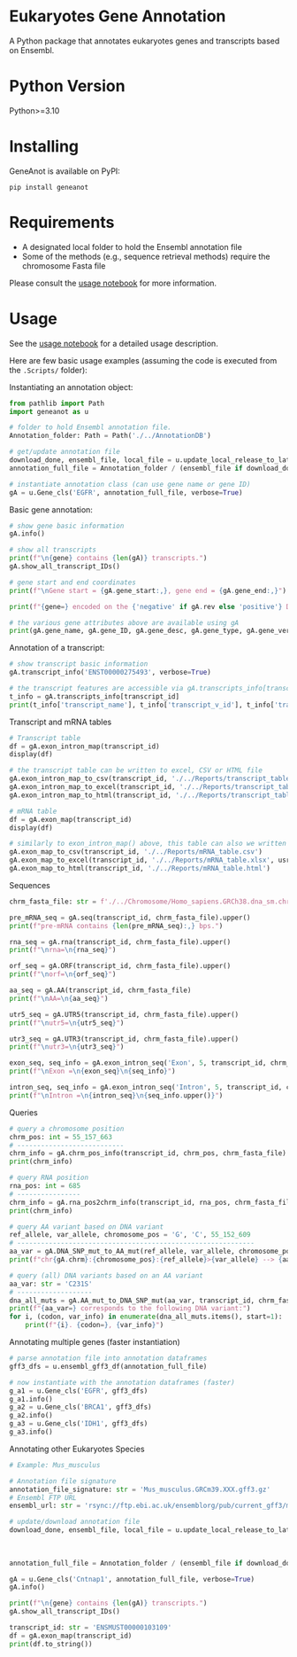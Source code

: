 # Eukaryotes Gene Annotation

A Python package that annotates eukaryotes genes and transcripts based on Ensembl.

# Python Version
Python>=3.10

# Installing

GeneAnot is available on PyPI:
```console
pip install geneanot
```

# Requirements
- A designated local folder to hold the Ensembl annotation file
- Some of the methods (e.g., sequence retrieval methods) require the chromosome Fasta file

Please consult the [usage notebook](/Scripts/usage_examples.ipynb) for more information.

# Usage
See the [usage notebook](/Scripts/usage_examples.ipynb) for a detailed usage description.

Here are few basic usage examples (assuming the code is executed from the `.Scripts/` folder):

Instantiating an annotation object:
```python
from pathlib import Path
import geneanot as u

# folder to hold Ensembl annotation file.
Annotation_folder: Path = Path('./../AnnotationDB')

# get/update annotation file
download_done, ensembl_file, local_file = u.update_local_release_to_latest(Annotation_folder, enable_download=True)
annotation_full_file = Annotation_folder / (ensembl_file if download_done else local_file)

# instantiate annotation class (can use gene name or gene ID)
gA = u.Gene_cls('EGFR', annotation_full_file, verbose=True)
```

Basic gene annotation:
```python
# show gene basic information
gA.info()

# show all transcripts
print(f"\n{gene} contains {len(gA)} transcripts.")
gA.show_all_transcript_IDs()

# gene start and end coordinates
print(f"\nGene start = {gA.gene_start:,}, gene end = {gA.gene_end:,}")

print(f"{gene=} encoded on the {'negative' if gA.rev else 'positive'} DNA strand.")

# the various gene attributes above are available using gA
print(gA.gene_name, gA.gene_ID, gA.gene_desc, gA.gene_type, gA.gene_ver, gA.rev, gA.chrm, gA.gene_start, gA.gene_end, len(gA.transcripts_info), sep='\n')
```

Annotation of a transcript:
```python
# show transcript basic information
gA.transcript_info('ENST00000275493', verbose=True)

# the transcript features are accessible via gA.transcripts_info[transcript_id], for example
t_info = gA.transcripts_info[transcript_id]
print(t_info['transcript_name'], t_info['transcript_v_id'], t_info['transcript_ver'])
```

Transcript and mRNA tables
```python
# Transcript table
df = gA.exon_intron_map(transcript_id)
display(df)

# the transcript table can be written to excel, CSV or HTML file
gA.exon_intron_map_to_csv(transcript_id, './../Reports/transcript_table.csv')
gA.exon_intron_map_to_excel(transcript_id, './../Reports/transcript_table.xlsx', usr_desc={"Description": "Transcript table", "Transcript": transcript_id})
gA.exon_intron_map_to_html(transcript_id, './../Reports/transcript_table.html')

# mRNA table
df = gA.exon_map(transcript_id)
display(df)

# similarly to exon_intron_map() above, this table can also we written to excel, CSV or HTML file
gA.exon_map_to_csv(transcript_id, './../Reports/mRNA_table.csv')
gA.exon_map_to_excel(transcript_id, './../Reports/mRNA_table.xlsx', usr_desc={"Description": "mRNA table", "Transcript": transcript_id})
gA.exon_map_to_html(transcript_id, './../Reports/mRNA_table.html')
```

Sequences
```python
chrm_fasta_file: str = f'./../Chromosome/Homo_sapiens.GRCh38.dna_sm.chromosome.{gA.chrm}.fa'  # replace with your fasta file

pre_mRNA_seq = gA.seq(transcript_id, chrm_fasta_file).upper()
print(f"pre-mRNA contains {len(pre_mRNA_seq):,} bps.")

rna_seq = gA.rna(transcript_id, chrm_fasta_file).upper()
print(f"\nrna=\n{rna_seq}")

orf_seq = gA.ORF(transcript_id, chrm_fasta_file).upper()
print(f"\norf=\n{orf_seq}")

aa_seq = gA.AA(transcript_id, chrm_fasta_file)
print(f"\nAA=\n{aa_seq}")

utr5_seq = gA.UTR5(transcript_id, chrm_fasta_file).upper()
print(f"\nutr5=\n{utr5_seq}")

utr3_seq = gA.UTR3(transcript_id, chrm_fasta_file).upper()
print(f"\nutr3=\n{utr3_seq}")

exon_seq, seq_info = gA.exon_intron_seq('Exon', 5, transcript_id, chrm_fasta_file)
print(f"\nExon =\n{exon_seq}\n{seq_info}")

intron_seq, seq_info = gA.exon_intron_seq('Intron', 5, transcript_id, chrm_fasta_file)
print(f"\nIntron =\n{intron_seq}\n{seq_info.upper()}")
```

Queries
```python
# query a chromosome position
chrm_pos: int = 55_157_663
# ---------------------------
chrm_info = gA.chrm_pos_info(transcript_id, chrm_pos, chrm_fasta_file)
print(chrm_info)

# query RNA position
rna_pos: int = 685
# ----------------
chrm_info = gA.rna_pos2chrm_info(transcript_id, rna_pos, chrm_fasta_file)
print(chrm_info)

# query AA variant based on DNA variant
ref_allele, var_allele, chromosome_pos = 'G', 'C', 55_152_609
# ------------------------------------------------------------
aa_var = gA.DNA_SNP_mut_to_AA_mut(ref_allele, var_allele, chromosome_pos, transcript_id, chrm_fasta_file)
print(f"chr{gA.chrm}:{chromosome_pos}:{ref_allele}>{var_allele} --> {aa_var=}")

# query (all) DNA variants based on an AA variant
aa_var: str = 'C231S'
# -------------------
dna_all_muts = gA.AA_mut_to_DNA_SNP_mut(aa_var, transcript_id, chrm_fasta_file)
print(f"{aa_var=} corresponds to the following DNA variant:")
for i, (codon, var_info) in enumerate(dna_all_muts.items(), start=1):
    print(f"{i}. {codon=}, {var_info}")
```


Annotating multiple genes (faster instantiation)
```python
# parse annotation file into annotation dataframes
gff3_dfs = u.ensembl_gff3_df(annotation_full_file)  

# now instantiate with the annotation dataframes (faster)
g_a1 = u.Gene_cls('EGFR', gff3_dfs)
g_a1.info()
g_a2 = u.Gene_cls('BRCA1', gff3_dfs)
g_a2.info()
g_a3 = u.Gene_cls('IDH1', gff3_dfs)
g_a3.info()
```

Annotating other Eukaryotes Species
```python
# Example: Mus_musculus

# Annotation file signature
annotation_file_signature: str = 'Mus_musculus.GRCm39.XXX.gff3.gz'
# Ensembl FTP URL
ensembl_url: str = 'rsync://ftp.ebi.ac.uk/ensemblorg/pub/current_gff3/mus_musculus'

# update/download annotation file
download_done, ensembl_file, local_file = u.update_local_release_to_latest(Annotation_folder, 
                                                                           enable_download=True, 
                                                                           gff3_pattern=annotation_file_signature,
                                                                           ensembl_url=ensembl_url)
annotation_full_file = Annotation_folder / (ensembl_file if download_done else local_file)

gA = u.Gene_cls('Cntnap1', annotation_full_file, verbose=True)
gA.info()

print(f"\n{gene} contains {len(gA)} transcripts.")
gA.show_all_transcript_IDs()

transcript_id: str = 'ENSMUST00000103109'
df = gA.exon_map(transcript_id)
print(df.to_string())
```
